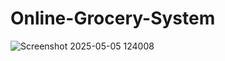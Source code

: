 ﻿# Online-Grocery-System
![Screenshot 2025-05-05 124008](https://github.com/user-attachments/assets/a551703b-926a-42f1-9615-daf8bce6d4d5)
